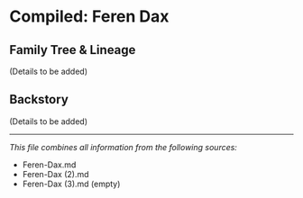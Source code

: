 # Compiled: Feren Dax

## Family Tree & Lineage

(Details to be added)

## Backstory

(Details to be added)

---

*This file combines all information from the following sources:*
- Feren-Dax.md
- Feren-Dax (2).md
- Feren-Dax (3).md (empty)
